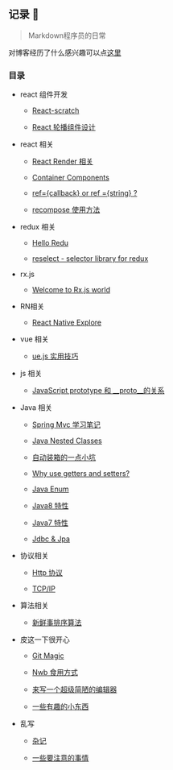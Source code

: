 ## 记录 📝

> Markdown程序员的日常

对博客经历了什么感兴趣可以点[这里](https://github.com/Nbsaw/notes/blob/master/CHANGELOG.md)

### 目录

- react 组件开发

  - [React-scratch](https://github.com/Nbsaw/notes/issues/51)

  - [React 轮播组件设计](https://github.com/Nbsaw/notes/issues/48)

- react 相关

  - [React Render 相关](https://github.com/Nbsaw/notes/issues/45)

  - [Container Components](https://github.com/Nbsaw/notes/issues/44)

  - [ref={callback} or ref ={string} ? ](https://github.com/Nbsaw/notes/issues/43)

  - [recompose 使用方法](https://github.com/Nbsaw/notes/issues/41)

- redux 相关

  - [Hello Redu](https://github.com/Nbsaw/notes/issues/46)

  - [reselect - selector library for redux](https://github.com/Nbsaw/notes/issues/42)

- rx.js

  - [Welcome to Rx.js world](https://github.com/Nbsaw/notes/issues/49)

- RN相关

  - [React Native Explore](https://github.com/Nbsaw/notes/issues/36)

- vue 相关

  - [ue.js 实用技巧](https://github.com/Nbsaw/notes/issues/37)

- js 相关

  - [JavaScript prototype 和 __proto__的关系](https://github.com/Nbsaw/notes/issues/24)

- Java 相关

  - [Spring Mvc 学习笔记 ](https://github.com/Nbsaw/notes/issues/15)

  - [Java Nested Classes](https://github.com/Nbsaw/notes/issues/27)

  - [自动装箱的一点小坑 ](https://github.com/Nbsaw/notes/issues/26)

  - [Why use getters and setters?](https://github.com/Nbsaw/notes/issues/25)

  - [Java Enum](https://github.com/Nbsaw/notes/issues/21)

  - [Java8 特性](https://github.com/Nbsaw/notes/issues/20)

  - [Java7 特性](https://github.com/Nbsaw/notes/issues/19)

  - [Jdbc & Jpa](https://github.com/Nbsaw/notes/issues/31)

- 协议相关

  - [Http 协议](https://github.com/Nbsaw/notes/issues/17)

  - [TCP/IP](https://github.com/Nbsaw/notes/issues/18)

- 算法相关

  - [新鲜事排序算法](https://github.com/Nbsaw/notes/issues/14)

- 皮这一下很开心

  - [Git Magic](https://github.com/Nbsaw/notes/issues/47)

  - [Nwb 食用方式](https://github.com/Nbsaw/notes/issues/52)

  - [来写一个超级简陋的编辑器](https://github.com/Nbsaw/notes/issues/40)

  - [一些有趣的小东西](https://github.com/Nbsaw/notes/issues/4)

- 乱写

  - [杂记](https://github.com/Nbsaw/notes/issues/39)
  
  - [一些要注意的事情](https://github.com/Nbsaw/notes/issues/11)
